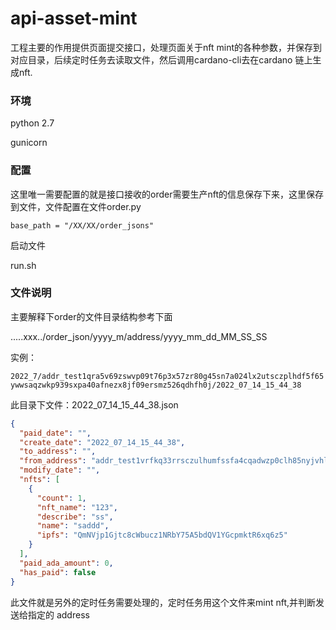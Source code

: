 # api-asset-mint



工程主要的作用提供页面提交接口，处理页面关于nft mint的各种参数，并保存到对应目录，后续定时任务去读取文件，然后调用cardano-cli去在cardano 链上生成nft.


### 环境



python 2.7

gunicorn 



### 配置

 这里唯一需要配置的就是接口接收的order需要生产nft的信息保存下来，这里保存到文件，文件配置在文件order.py

`base_path = "/XX/XX/order_jsons"`

启动文件

run.sh



### 文件说明

主要解释下order的文件目录结构参考下面

.....xxx../order_json/yyyy_m/address/yyyy_mm_dd_MM_SS_SS

实例：

```2022_7/addr_test1qra5v69zswvp09t76p3x57zr80g45sn7a024lx2utsczplhdf5f65ywwsaqzwkp939sxpa40afnezx8jf09ersmz526qdhfh0j/2022_07_14_15_44_38```

此目录下文件：2022_07_14_15_44_38.json

```json 
{
  "paid_date": "",
  "create_date": "2022_07_14_15_44_38",
  "to_address": "",
  "from_address": "addr_test1vrfkq33rrsczulhumfssfa4cqadwzp0clh85nyjvhl0eysglfdkvs",
  "modify_date": "",
  "nfts": [
    {
      "count": 1,
      "nft_name": "123",
      "describe": "ss",
      "name": "saddd",
      "ipfs": "QmNVjp1Gjtc8cWbucz1NRbY75A5bdQV1YGcpmktR6xq6z5"
    }
  ],
  "paid_ada_amount": 0,
  "has_paid": false
}
```



 此文件就是另外的定时任务需要处理的，定时任务用这个文件来mint nft,并判断发送给指定的 address



